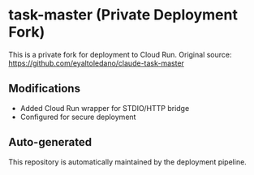 # task-master (Private Deployment Fork)

This is a private fork for deployment to Cloud Run.
Original source: https://github.com/eyaltoledano/claude-task-master

## Modifications
- Added Cloud Run wrapper for STDIO/HTTP bridge
- Configured for secure deployment

## Auto-generated
This repository is automatically maintained by the deployment pipeline.
